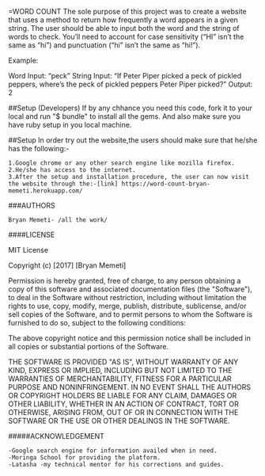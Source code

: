 =WORD COUNT
The sole purpose of this project was to create a website that uses a method to return how frequently a word appears in a given string. The user should be able to input both the word and the string of words to check. You’ll need to account for case sensitivity (“HI” isn’t the same as “hi”) and punctuation (“hi” isn’t the same as “hi!”).

Example:

Word Input: “peck”
String Input: “If Peter Piper picked a peck of pickled peppers, where’s the peck of pickled peppers Peter Piper picked?”
Output: 2

##Setup (Developers)
If by any chhance you need this code, fork it to your local and run "$ bundle" to install all the gems. And also make sure you have ruby setup in you local machine.

##Setup
In order try out the website,the users should make sure that he/she has the following:-

    1.Google chrome or any other search engine like mozilla firefox.
    2.He/she has access to the internet.
    3.After the setup and installation procedure, the user can now visit the website through the:-[link] https://word-count-bryan-memeti.herokuapp.com/

###AUTHORS

    Bryan Memeti- /all the work/

####LICENSE

MIT License

Copyright (c) [2017] [Bryan Memeti]

Permission is hereby granted, free of charge, to any person obtaining a copy of this software and associated documentation files (the "Software"), to deal in the Software without restriction, including without limitation the rights to use, copy, modify, merge, publish, distribute, sublicense, and/or sell copies of the Software, and to permit persons to whom the Software is furnished to do so, subject to the following conditions:

The above copyright notice and this permission notice shall be included in all copies or substantial portions of the Software.

THE SOFTWARE IS PROVIDED "AS IS", WITHOUT WARRANTY OF ANY KIND, EXPRESS OR IMPLIED, INCLUDING BUT NOT LIMITED TO THE WARRANTIES OF MERCHANTABILITY, FITNESS FOR A PARTICULAR PURPOSE AND NONINFRINGEMENT. IN NO EVENT SHALL THE AUTHORS OR COPYRIGHT HOLDERS BE LIABLE FOR ANY CLAIM, DAMAGES OR OTHER LIABILITY, WHETHER IN AN ACTION OF CONTRACT, TORT OR OTHERWISE, ARISING FROM, OUT OF OR IN CONNECTION WITH THE SOFTWARE OR THE USE OR OTHER DEALINGS IN THE SOFTWARE.

#####ACKNOWLEDGEMENT

    -Google search engine for information availed when in need.
    -Moringa School for providing the platform.
    -Latasha -my technical mentor for his corrections and guides.

